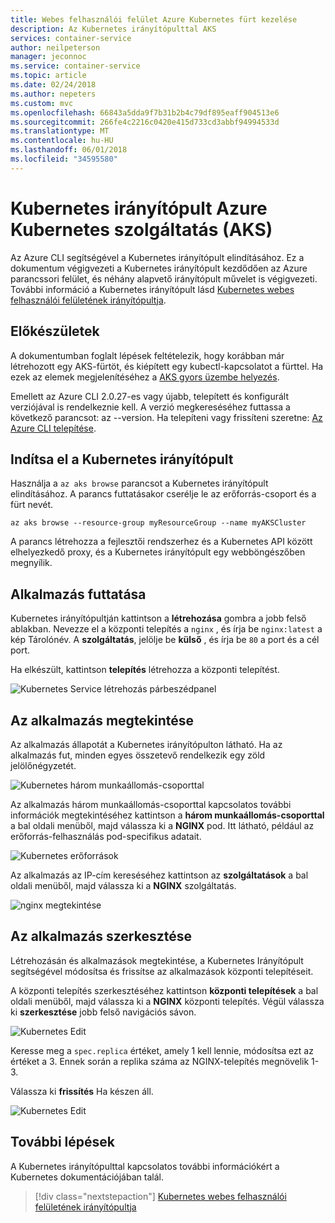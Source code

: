 ```yaml
---
title: Webes felhasználói felület Azure Kubernetes fürt kezelése
description: Az Kubernetes irányítópulttal AKS
services: container-service
author: neilpeterson
manager: jeconnoc
ms.service: container-service
ms.topic: article
ms.date: 02/24/2018
ms.author: nepeters
ms.custom: mvc
ms.openlocfilehash: 66843a5dda9f7b31b2b4c79df895eaff904513e6
ms.sourcegitcommit: 266fe4c2216c0420e415d733cd3abbf94994533d
ms.translationtype: MT
ms.contentlocale: hu-HU
ms.lasthandoff: 06/01/2018
ms.locfileid: "34595580"
---
```

# <a name="kubernetes-dashboard-with-azure-kubernetes-service-aks"></a>Kubernetes irányítópult Azure Kubernetes szolgáltatás (AKS)

Az Azure CLI segítségével a Kubernetes irányítópult elindításához. Ez a dokumentum végigvezeti a Kubernetes irányítópult kezdődően az Azure parancssori felület, és néhány alapvető irányítópult művelet is végigvezeti. További információ a Kubernetes irányítópult lásd [Kubernetes webes felhasználói felületének irányítópultja][kubernetes-dashboard].

## <a name="before-you-begin"></a>Előkészületek

A dokumentumban foglalt lépések feltételezik, hogy korábban már létrehozott egy AKS-fürtöt, és kiépített egy kubectl-kapcsolatot a fürttel. Ha ezek az elemek megjelenítéséhez a [AKS gyors üzembe helyezés][aks-quickstart].

Emellett az Azure CLI 2.0.27-es vagy újabb, telepített és konfigurált verziójával is rendelkeznie kell. A verzió megkereséséhez futtassa a következő parancsot: az --version. Ha telepíteni vagy frissíteni szeretne: [Az Azure CLI telepítése][install-azure-cli].

## <a name="start-kubernetes-dashboard"></a>Indítsa el a Kubernetes irányítópult

Használja a `az aks browse` parancsot a Kubernetes irányítópult elindításához. A parancs futtatásakor cserélje le az erőforrás-csoport és a fürt nevét.

```azurecli
az aks browse --resource-group myResourceGroup --name myAKSCluster
```

A parancs létrehozza a fejlesztői rendszerhez és a Kubernetes API között elhelyezkedő proxy, és a Kubernetes irányítópult egy webböngészőben megnyílik.

## <a name="run-an-application"></a>Alkalmazás futtatása

Kubernetes irányítópultján kattintson a **létrehozása** gombra a jobb felső ablakban. Nevezze el a központi telepítés a `nginx` , és írja be `nginx:latest` a kép Tárolónév. A **szolgáltatás**, jelölje be **külső** , és írja be `80` a port és a cél port.

Ha elkészült, kattintson **telepítés** létrehozza a központi telepítést.

![Kubernetes Service létrehozás párbeszédpanel](./media/container-service-kubernetes-ui/create-deployment.png)

## <a name="view-the-application"></a>Az alkalmazás megtekintése

Az alkalmazás állapotát a Kubernetes irányítópulton látható. Ha az alkalmazás fut, minden egyes összetevő rendelkezik egy zöld jelölőnégyzetét.

![Kubernetes három munkaállomás-csoporttal](./media/container-service-kubernetes-ui/complete-deployment.png)

Az alkalmazás három munkaállomás-csoporttal kapcsolatos további információk megtekintéséhez kattintson a **három munkaállomás-csoporttal** a bal oldali menüből, majd válassza ki a **NGINX** pod. Itt látható, például az erőforrás-felhasználás pod-specifikus adatait.

![Kubernetes erőforrások](./media/container-service-kubernetes-ui/running-pods.png)

Az alkalmazás az IP-cím kereséséhez kattintson az **szolgáltatások** a bal oldali menüből, majd válassza ki a **NGINX** szolgáltatás.

![nginx megtekintése](./media/container-service-kubernetes-ui/nginx-service.png)

## <a name="edit-the-application"></a>Az alkalmazás szerkesztése

Létrehozásán és alkalmazások megtekintése, a Kubernetes Irányítópult segítségével módosítsa és frissítse az alkalmazások központi telepítéseit.

A központi telepítés szerkesztéséhez kattintson **központi telepítések** a bal oldali menüből, majd válassza ki a **NGINX** központi telepítés. Végül válassza ki **szerkesztése** jobb felső navigációs sávon.

![Kubernetes Edit](./media/container-service-kubernetes-ui/view-deployment.png)

Keresse meg a `spec.replica` értéket, amely 1 kell lennie, módosítsa ezt az értéket a 3. Ennek során a replika száma az NGINX-telepítés megnövelik 1-3.

Válassza ki **frissítés** Ha készen áll.

![Kubernetes Edit](./media/container-service-kubernetes-ui/edit-deployment.png)

## <a name="next-steps"></a>További lépések

A Kubernetes irányítópulttal kapcsolatos további információkért a Kubernetes dokumentációjában talál.

> [!div class="nextstepaction"]
> [Kubernetes webes felhasználói felületének irányítópultja][kubernetes-dashboard]

<!-- LINKS - external -->
[kubernetes-dashboard]: https://kubernetes.io/docs/tasks/access-application-cluster/web-ui-dashboard/

<!-- LINKS - internal -->
[aks-quickstart]: ./kubernetes-walkthrough.md
[install-azure-cli]: /cli/azure/install-azure-cli
